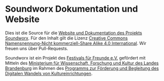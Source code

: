 # Soundworx Dokumentation und Website

Dies ist die Source für die [Website und Dokumentation des Projekts Soundworx](https://soundworx.org). Für den Inhalt gilt die Lizenz [Creative Commons Namensnennung-Nicht kommerziell-Share Alike 4.0 International](https://creativecommons.org/licenses/by-nc-sa/4.0/). Wir freuen uns über Pull-Requests.

Soundworx ist ein Projekt des [Festivals für Freunde e.V.](http://www.festivalfuerfreunde.de/) gefördert mit Mitteln des [Ministerium für Wissenschaft, Forschung und Kultur des Landes Brandenburg](https://mwfk.brandenburg.de/mwfk/de/) im Rahmen des [Programms zur Förderung und Begleitung des Digitalen Wandels von Kultureinrichtungen](https://mwfk.brandenburg.de/mwfk/de/kultur/digitalisierung-in-der-kultur/).
